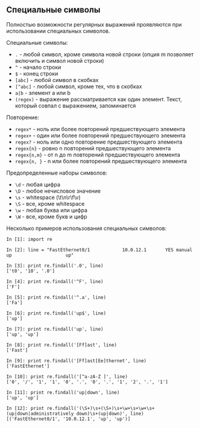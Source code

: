 ## Специальные символы

Полностью возможности регулярных выражений проявляются при использовании специальных символов.

Специальные символы:
* ```.``` - любой символ, кроме символа новой строки (опция m позволяет включить и символ новой строки)
* ```^``` - начало строки
* ```$``` - конец строки
* ```[abc]``` - любой символ в скобках
* ```[^abc]``` - любой символ, кроме тех, что в скобках
* ```a|b``` - элемент a или b
* ```(regex)``` - выражение рассматривается как один элемент. Текст, который совпал с выражением, запоминается

Повторение:
* ```regex*``` - ноль или более повторений предшествующего элемента
* ```regex+``` - один или более повторений предшествующего элемента
* ```regex?``` - ноль или одно повторение предшествующего элемента
* ```regex{n}``` - ровно n повторений предшествующего элемента
* ```regex{n,m}``` - от n до m повторений предшествующего элемента
* ```regex{n, }``` - n или более повторений предшествующего элемента

Предопределенные наборы символов:
* ```\d``` - любая цифра
* ```\D``` - любое нечисловое значение
* ```\s``` - whitespace (\t\n\r\f\v)
* ```\S``` - все, кроме whitespace
* ```\w``` - любая буква или цифра
* ```\W``` - все, кроме букв и цифр

Несколько примеров использования специальных символов:
```
In [1]: import re

In [2]: line = "FastEthernet0/1            10.0.12.1       YES manual up                    up"

In [3]: print re.findall('.0', line)
['t0', '10', '.0']

In [4]: print re.findall('^F', line)
['F']

In [5]: print re.findall('^.a', line)
['Fa']

In [6]: print re.findall('up$', line)
['up']

In [7]: print re.findall('up', line)
['up', 'up']

In [8]: print re.findall('[Ff]ast', line)
['Fast']

In [9]: print re.findall('[Ff]ast[Ee]thernet', line)
['FastEthernet']

In [10]: print re.findall('[^a-zA-Z ]', line)
['0', '/', '1', '1', '0', '.', '0', '.', '1', '2', '.', '1']

In [11]: print re.findall('up|down', line)
['up', 'up']

In [12]: print re.findall('(\S+)\s+(\S+)\s+\w+\s+\w+\s+(up|down|administratively down)\s+(up|down)', line)
[('FastEthernet0/1', '10.0.12.1', 'up', 'up')]
```
